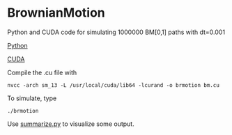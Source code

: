 # BrownianMotion

Python and CUDA code for simulating 1000000 BM[0,1] paths with dt=0.001

[Python](bm.py)

[CUDA](bm.cu)

Compile the .cu file with 

```
nvcc -arch sm_13 -L /usr/local/cuda/lib64 -lcurand -o brmotion bm.cu
```

To simulate, type
```
./brmotion
```

Use [summarize.py](summarize.py) to visualize some output.